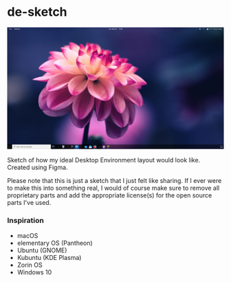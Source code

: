 # de-sketch
![Sketch](DE%20sketch%20-%20desktop.png)

Sketch of how my ideal Desktop Environment layout would look like. Created using Figma.

Please note that this is just a sketch that I just felt like sharing. If I ever were to make this into something real, I would of course make sure to remove all proprietary parts and add the appropriate license(s) for the open source parts I've used.

### Inspiration
- macOS
- elementary OS (Pantheon)
- Ubuntu (GNOME)
- Kubuntu (KDE Plasma)
- Zorin OS
- Windows 10
